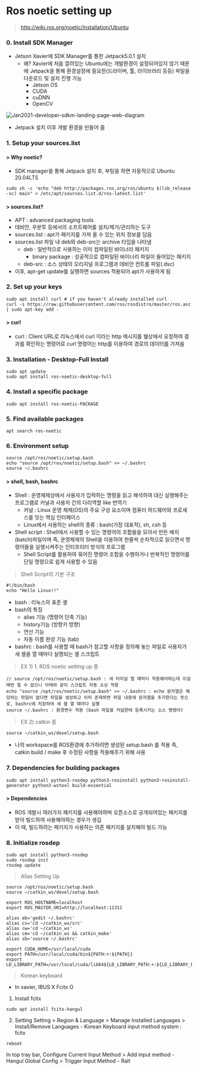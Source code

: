 Ros noetic setting up
=====
>  http://wiki.ros.org/noetic/Installation/Ubuntu

### 0. Install SDK Manager
+ Jetson Xavier에 SDK Manager를 통한 Jetpack5.0.1 설치
  + 왜? Xavier에 처음 깔려있는 Ubuntu에는 개발환경이 설정되어있지 않기 때문에 Jetpack을 통해 환경설정에 필요한(드라이버, 툴, 라이브러리 등등) 파일을 다운로드 및 설치 진행 가능
    + Jetson OS
    + CUDA
    - cuDNN
    - OpenCV

![Jan2021-developer-sdkm-landing-page-web-diagram](https://user-images.githubusercontent.com/108650199/178133475-55b2ba45-91ba-436f-bd93-5330c9103bd3.jpg)

+ Jetpack 설치 이후 개발 환경을 만들어 줌

### 1. Setup your sources.list

#### > Why noetic? 
- SDK manager을 통해 Jetpack 설치 후, 부팅을 하면 자동적으로 Ubuntu 20.04LTS 

```
sudo sh -c 'echo "deb http://packages.ros.org/ros/ubuntu $(lsb_release -sc) main" > /etc/apt/sources.list.d/ros-latest.list'
```
#### > sources.list?
  - APT : advanced packaging tools
  - 데비안, 우분투 등에서의 소프트웨어를 설치/제거/관리하는 도구
  - sources.list : apt가 패키지를 가져 올 수 있는 위치 정보를 담음
  - sources.list 파일 내 deb와 deb-src는 archive 타입을 나타냄
    - deb : 일반적으로 사용하는 이미 컴파일된 바이너리 패키지
      - binary package : 성공적으로 컴파일된 바이너리 파일이 들어있는 패키지
    - deb-src : 소스 상태의 오리지널 프로그램과 데비안 컨트롤 파일(.dsc)
  - 이후, apt-get update를 실행하면 sources 적용되어 apt가 사용하게 됨
  
### 2. Set up your keys
```
sudo apt install curl # if you haven't already installed curl
curl -s https://raw.githubusercontent.com/ros/rosdistro/master/ros.asc | sudo apt-key add -
```
#### > curl
  - curl : Client URL로 리눅스에서 curl 이라는 http 메시지를 쉘상에서 요청하여 결과를 확인하는 명령어로 curl 명령어는 http를 이용하여 경로의 데이터를 가져옴

### 3. Installation - Desktop-Full Install
```
sudo apt update
sudo apt install ros-noetic-desktop-full
```

### 4. Install a specific package
```
sudo apt install ros-noetic-PACKAGE
```

### 5. Find available packages
```
apt search ros-noetic
```

### 6. Environment setup
```
source /opt/ros/noetic/setup.bash
echo "source /opt/ros/noetic/setup.bash" >> ~/.bashrc
source ~/.bashrc
```
#### > shell, bash, bashrc
  - Shell : 운영체제상에서 사용자가 입력하는 명령을 읽고 해석하여 대신 실행해주는 프로그램로 커널과 사용자 간의 다리역할 like 번역기
    - 커널 : Linux 운영 체제(OS)의 주요 구성 요소이며 컴퓨터 하드웨어와 프로세스를 잇는 핵심 인터페이스
    - Linux에서 사용하는 shell의 종류 : bash(가장 대표적), sh, csh 등
  - Shell script : Shell에서 사용할 수 있는 명령어의 조합들을 모아서 만든 배치(batch)파일이며 즉, 운영체제의 Shell을 이용하여 한줄씩 순차적으로 읽으면서 명령어들을 실행시켜주는 인터프리터 방식의 프로그램
    - Shell Script를 활용하여 묶어진 명령어 조합을 수행하거나 반복적인 명령어를 단일 명령으로 쉽게 사용할 수 있음


> Shell Script의 기본 구조
```
#!/bin/bash
echo "Hello Linux!!"
```
  - bash : 리눅스의 표준 셸
  - bash의 특징
    - alias 기능 (명령어 단축 기능)
    - history기능 (방향키 방향)
    - 연산 기능
    - 자동 이름 완성 기능 (tab)
  - bashrc : bash를 사용할 때 bash가 참고할 사항을 정의해 놓는 파일로 사용자가 새 셸을 열 때마다 실행되는 셸 스크립트

> EX 1) 1. ROS noetic setting up 중
```
// source /opt/ros/noetic/setup.bash : 새 터미널 열 때마다 적용해야하는데 이걸 매번 칠 수 없으니 아래와 같이 스크립트 자동 소싱 적용
echo "source /opt/ros/noetic/setup.bash" >> ~/.bashrc : echo 문자열은 해당하는 파일이 없다면 파일을 생성하고 이미 존재하면 파일 내용에 문자열을 추가한다는 뜻으로, bashrc에 저장하여 새 셸 열 때마다 실행
source ~/.bashrc : 환경변수 적용 (bash 파일을 커널한테 등록시키는 소스 명령어)
```
> EX 2) catkin 중
```
source ~/catkin_ws/devel/setup.bash
```
- 나의 workspace를 ROS환경에 추가하려면 생성된 setup.bash 를 적용 즉, catkin build / make 후 수정된 사항을 적용해주기 위해 사용

### 7. Dependencies for building packages
```
sudo apt install python3-rosdep python3-rosinstall python3-rosinstall-generator python3-wstool build-essential
```
#### > Dependencies
- ROS 개발시 여러가지 패키지를 사용해야하며 오픈소스로 공개되어있는 패키지를 받아 빌드하여 사용해야하는 경우가 생김
- 이 때, 빌드하려는 패키지가 사용하는 의존 패키지를 설치해야 빌드 가능

### 8. Initialize rosdep
```
sudo apt install python3-rosdep
sudo rosdep init
rosdep update
```

> Alias Setting Up
```
source /opt/ros/noetic/setup.bash
source ~/catkin_ws/devel/setup.bash

export ROS_HOSTNAME=localhost
export ROS_MASTER_URI=http://localhost:11311

alias eb='gedit ~/.bashrc'
alias cs='cd ~/catkin_ws/src'
alias cw='cd ~/catkin_ws'
alias cm='cd ~/catkin_ws && catkin_make'
alias sb='source ~/.bashrc'

export CUDA_HOME=/usr/local/cuda
export PATH=/usr/local/cuda/bin${PATH:+:${PATH}}
export LD_LIBRARY_PATH=/usr/local/cuda/lib64${LD_LIBRARY_PATH:+:${LD_LIBRARY_PATH}}
```



> Korean keyboard
+ In xavier, IBUS X Fcitx O

1. Install fcitx
```
sudo apt install fcitx-hangul
```

2. Setting
Setting > Region & Language > Manage Installed Languages > Install/Remove Languages - Korean
Keyboard input method system : fcitx
```
reboot
```
In top tray bar, Configure Current Input Method > Add input method - Hangul
Global Config > Trigger Input Method - Ralt
